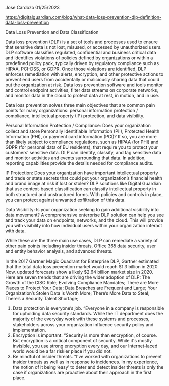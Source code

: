 Jose Cardozo
01/25/2023

https://digitalguardian.com/blog/what-data-loss-prevention-dlp-definition-data-loss-prevention

Data Loss Prevention and Data Classification

Data loss prevention (DLP) is a set of tools and processes used to ensure that sensitive data is not lost, misused, or accessed by unauthorized users. DLP software classifies regulated, confidential and business critical data and identifies violations of policies defined by organizations or within a predefined policy pack, typically driven by regulatory compliance such as HIPAA, PCI-DSS, or GDPR. Once those violations are identified, DLP enforces remediation with alerts, encryption, and other protective actions to prevent end users from accidentally or maliciously sharing data that could put the organization at risk. Data loss prevention software and tools monitor and control endpoint activities, filter data streams on corporate networks, and monitor data in the cloud to protect data at rest, in motion, and in use.

Data loss prevention solves three main objectives that are common pain points for many organizations: personal information protection / compliance, intellectual property (IP) protection, and data visibility.

Personal Information Protection / Compliance: Does your organization collect and store Personally Identifiable Information (PII), Protected Health Information (PHI), or payment card information (PCI)? If so, you are more than likely subject to compliance regulations, such as HIPAA (for PHI) and GDPR (for personal data of EU residents), that require you to protect your customers’ sensitive data. DLP can identify, classify, and tag sensitive data and monitor activities and events surrounding that data. In addition, reporting capabilities provide the details needed for compliance audits.

IP Protection: Does your organization have important intellectual property and trade or state secrets that could put your organization’s financial health and brand image at risk if lost or stolen? DLP solutions like Digital Guardian that use context-based classification can classify intellectual property in both structured and unstructured forms. With policies and controls in place, you can protect against unwanted exfiltration of this data.

Data Visibility: Is your organization seeking to gain additional visibility into data movement? A comprehensive enterprise DLP solution can help you see and track your data on endpoints, networks, and the cloud. This will provide you with visibility into how individual users within your organization interact with data.

While these are the three main use cases, DLP can remediate a variety of other pain points including insider threats, Office 365 data security, user and entity behavior analysis, and advanced threats.

In the 2017 Gartner Magic Quadrant for Enterprise DLP, Gartner estimated that the total data loss prevention market would reach $1.3 billion in 2020. Now, updated forecasts show a likely $2.64 billion market size in 2020.
Here are seven trends that are driving the wider adoption of DLP:
The Growth of the CISO Role;
Evolving Compliance Mandates;
There are More Places to Protect Your Data;
Data Breaches are Frequent and Large;
Your Organization’s Stolen Data is Worth More;
There’s More Data to Steal;
There’s a Security Talent Shortage;

1. Data protection is everyone’s job. “Everyone in a company is responsible for upholding data security standards. While the IT department does the majority of the everyday work with these systems and processes, stakeholders across your organization influence security policy and implementation.
2. Encryption is important. “Security is more than encryption, of course. But encryption is a critical component of security. While it's mostly invisible, you use strong encryption every day, and our Internet-laced world would be a far riskier place if you did not.
3. Be mindful of insider threats. “I’ve worked with organizations to prevent insider threats as well as in response to incidences. In my experience, the notion of it being ’easy’ to deter and detect insider threats is only the case if organizations are proactive about their approach in the first place.
